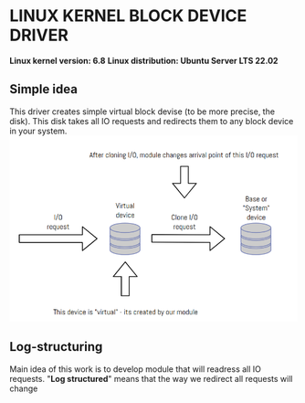 # LINUX KERNEL BLOCK DEVICE DRIVER

**Linux kernel version: 6.8**
**Linux distribution: Ubuntu Server LTS 22.02**

## Simple idea
This driver creates simple virtual block devise (to be more precise, the disk). This disk takes all IO requests and redirects them to any block device in your system.
![alt text](image.png)

## Log-structuring
Main idea of this work is to develop module that will readress all IO requests. "**Log structured**" means that the way we redirect all requests will change 
